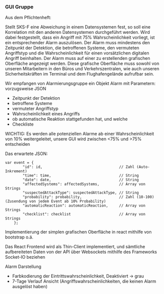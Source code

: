 ### GUI Gruppe 

Aus dem Pflichtenheft:

Stellt SKS-F eine Abweichung in einem Datensystemen fest, so soll eine Korrelation mit den anderen Datensystemen durchgeführt werden. Wird dabei festgestellt, dass ein Angriff mit 75% Wahrscheinlichkeit vorliegt, ist ein entsprechender Alarm auszulösen. Der Alarm muss mindestens den Zeitpunkt der Detektion, die betroffenen Systeme, den vermuteten Angriffstyp und die Wahrscheinlichkeit für einen vorsätzlichen digitalen Angriff beinhalten. Der Alarm muss auf einer zu erstellenden grafischen Oberfläche angezeigt werden. Diese grafische Oberfläche muss sowohl von unseren Mitarbeitern in den Büros und Verkehrszentralen, wie auch unseren Sicherheitskräften im Terminal und dem Flughafengelände aufrufbar sein.

Wir empfangen von Alarmierungsgruppe ein Objekt Alarm mit Parametern:   vorzugsweise JSON
- Zeitpunkt der Detektion
- betroffene Systeme
- vermuteter Angriffstyp
- Wahrscheinlichkeit eines Angriffs
- ob automatische Reaktion stattgefunden hat, und welche
- Checkliste

WICHTIG: Es werden alle potenziellen Alarme ab einer Wahrscheinlichkeit von 10% weitergeleitet, unsere GUI wird zwischen <75% und >75% entscheiden

Das erwartete JSON:
```
var event = {
        "id": id,                                   // Zahl (Auto-Inkrement)
        "time": time,                               // String
        "date": date,                               // String
        "affectedSystems": affectedSystems,         // Array von Strings
        "suspectedAttackType": suspectedAttackType, // String
        "probability": probability,                 // Zahl (10-100) (Zusendung von jedem Event ab 10% Probability)
        "automaticReaction": automaticReaction,     // Array von Strings
        "checklist": checklist                      // Array von Strings
    };
```

Implementierung der simplen grafischen Oberfläche in react mithilfe von bootstrap o.ä. 

Das React Frontend wird als Thin-Client implementiert, und sämtliche aufbereiteten Daten von der API über Websockets mithilfe des Frameworks Socket-IO beziehen

Alarm Darstellung
- Farbkodierung der Eintrittswahrscheinlichkeit, Deaktiviert -> grau
- 7-Tage Verlauf Ansicht (Angriffswahrscheinlichkeiten, die keinen Alarm ausgelöst haben)
